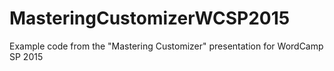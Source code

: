 # MasteringCustomizerWCSP2015
Example code from the "Mastering Customizer" presentation for WordCamp SP 2015
